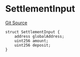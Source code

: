 # SettlementInput
[Git Source](https://github.com/Maia-DAO/2023-09-maia-remediations/blob/main/src/interfaces/BridgeAgentStructs.sol)


```solidity
struct SettlementInput {
    address globalAddress;
    uint256 amount;
    uint256 deposit;
}
```

